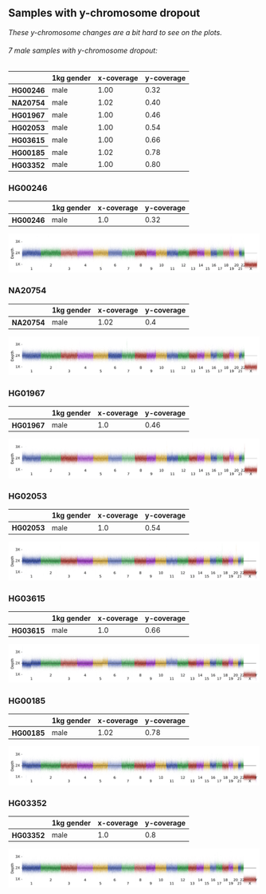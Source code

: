 ## Samples with y-chromosome dropout  
<i>These y-chromosome changes are a bit hard to see on the plots.</i>


<h6>7 male samples with y-chromosome dropout: </h6>



<table border="0" class="dataframe">
  <thead>
    <tr style="text-align: right;">
      <th></th>
      <th>1kg gender</th>
      <th>x-coverage</th>
      <th>y-coverage</th>
    </tr>
  </thead>
  <tbody>
    <tr>
      <th>HG00246</th>
      <td>male</td>
      <td>1.00</td>
      <td>0.32</td>
    </tr>
    <tr>
      <th>NA20754</th>
      <td>male</td>
      <td>1.02</td>
      <td>0.40</td>
    </tr>
    <tr>
      <th>HG01967</th>
      <td>male</td>
      <td>1.00</td>
      <td>0.46</td>
    </tr>
    <tr>
      <th>HG02053</th>
      <td>male</td>
      <td>1.00</td>
      <td>0.54</td>
    </tr>
    <tr>
      <th>HG03615</th>
      <td>male</td>
      <td>1.00</td>
      <td>0.66</td>
    </tr>
    <tr>
      <th>HG00185</th>
      <td>male</td>
      <td>1.02</td>
      <td>0.78</td>
    </tr>
    <tr>
      <th>HG03352</th>
      <td>male</td>
      <td>1.00</td>
      <td>0.80</td>
    </tr>
  </tbody>
</table>



<h3>HG00246</h3>



<table border="0" class="dataframe">
  <thead>
    <tr style="text-align: right;">
      <th></th>
      <th>1kg gender</th>
      <th>x-coverage</th>
      <th>y-coverage</th>
    </tr>
  </thead>
  <tbody>
    <tr>
      <th>HG00246</th>
      <td>male</td>
      <td>1.0</td>
      <td>0.32</td>
    </tr>
  </tbody>
</table>



![png](plots/y_chrom_dropout_3_2.png)



<h3>NA20754</h3>



<table border="0" class="dataframe">
  <thead>
    <tr style="text-align: right;">
      <th></th>
      <th>1kg gender</th>
      <th>x-coverage</th>
      <th>y-coverage</th>
    </tr>
  </thead>
  <tbody>
    <tr>
      <th>NA20754</th>
      <td>male</td>
      <td>1.02</td>
      <td>0.4</td>
    </tr>
  </tbody>
</table>



![png](plots/y_chrom_dropout_3_5.png)



<h3>HG01967</h3>



<table border="0" class="dataframe">
  <thead>
    <tr style="text-align: right;">
      <th></th>
      <th>1kg gender</th>
      <th>x-coverage</th>
      <th>y-coverage</th>
    </tr>
  </thead>
  <tbody>
    <tr>
      <th>HG01967</th>
      <td>male</td>
      <td>1.0</td>
      <td>0.46</td>
    </tr>
  </tbody>
</table>



![png](plots/y_chrom_dropout_3_8.png)



<h3>HG02053</h3>



<table border="0" class="dataframe">
  <thead>
    <tr style="text-align: right;">
      <th></th>
      <th>1kg gender</th>
      <th>x-coverage</th>
      <th>y-coverage</th>
    </tr>
  </thead>
  <tbody>
    <tr>
      <th>HG02053</th>
      <td>male</td>
      <td>1.0</td>
      <td>0.54</td>
    </tr>
  </tbody>
</table>



![png](plots/y_chrom_dropout_3_11.png)



<h3>HG03615</h3>



<table border="0" class="dataframe">
  <thead>
    <tr style="text-align: right;">
      <th></th>
      <th>1kg gender</th>
      <th>x-coverage</th>
      <th>y-coverage</th>
    </tr>
  </thead>
  <tbody>
    <tr>
      <th>HG03615</th>
      <td>male</td>
      <td>1.0</td>
      <td>0.66</td>
    </tr>
  </tbody>
</table>



![png](plots/y_chrom_dropout_3_14.png)



<h3>HG00185</h3>



<table border="0" class="dataframe">
  <thead>
    <tr style="text-align: right;">
      <th></th>
      <th>1kg gender</th>
      <th>x-coverage</th>
      <th>y-coverage</th>
    </tr>
  </thead>
  <tbody>
    <tr>
      <th>HG00185</th>
      <td>male</td>
      <td>1.02</td>
      <td>0.78</td>
    </tr>
  </tbody>
</table>



![png](plots/y_chrom_dropout_3_17.png)



<h3>HG03352</h3>



<table border="0" class="dataframe">
  <thead>
    <tr style="text-align: right;">
      <th></th>
      <th>1kg gender</th>
      <th>x-coverage</th>
      <th>y-coverage</th>
    </tr>
  </thead>
  <tbody>
    <tr>
      <th>HG03352</th>
      <td>male</td>
      <td>1.0</td>
      <td>0.8</td>
    </tr>
  </tbody>
</table>



![png](plots/y_chrom_dropout_3_20.png)

